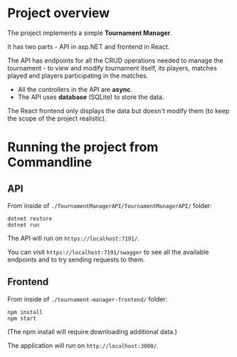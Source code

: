 # Project overview

The project implements a simple **Tournament Manager**.

It has two parts - API in asp.NET and frontend in React.

The API has endpoints for all the CRUD operations needed to manage the tournament - to view and modify tournament itself, its players, matches played and players participating in the matches.

* All the controllers in the API are **async**.
* The API uses **database** (SQLite) to store the data.

The React frontend only displays the data but doesn't modify them (to keep the scope of the project realistic).

# Running the project from Commandline

## API

From inside of `./TournamentManagerAPI/TournamentManagerAPI/` folder:

```
dotnet restore
dotnet run
```

The API will run on `https://localhost:7191/`.

You can visit `https://localhost:7191/swagger` to see all the available endpoints and to try sending requests to them.

## Frontend

From inside of `./tournament-manager-frontend/` folder:

```
npm install
npm start
```

(The npm install will require downloading additional data.)

The application will run on `http://localhost:3000/`.


